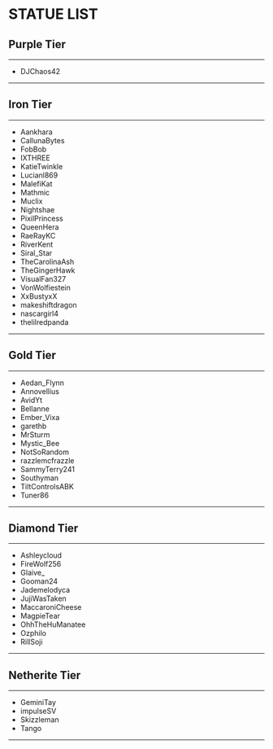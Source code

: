 # STATUE LIST

## Purple Tier
----
- DJChaos42
----
## Iron Tier
----
- Aankhara
- CallunaBytes
- FobBob
- IXTHREE
- KatieTwinkle
- Lucianl869
- MalefiKat
- Mathmic
- Muclix
- Nightshae
- PixilPrincess
- QueenHera
- RaeRayKC
- RiverKent
- Siral_Star
- TheCarolinaAsh
- TheGingerHawk
- VisualFan327
- VonWolfiestein
- XxBustyxX
- makeshiftdragon
- nascargirl4
- thelilredpanda
----
## Gold Tier
----
- Aedan_Flynn
- Annovellius
- AvidYt
- Bellanne
- Ember_Vixa
- garethb
- MrSturm
- Mystic_Bee
- NotSoRandom
- razzlemcfrazzle
- SammyTerry241
- Southyman
- TiltControlsABK
- Tuner86
----
## Diamond Tier
----
- Ashleycloud
- FireWolf256
- Glaive_
- Gooman24
- Jademelodyca
- JujiWasTaken
- MaccaroniCheese
- MagpieTear
- OhhTheHuManatee
- Ozphilo
- RillSoji
----
## Netherite Tier
----
- GeminiTay
- impulseSV
- Skizzleman
- Tango
----
